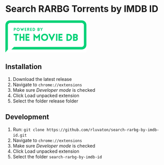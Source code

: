 # Search RARBG Torrents by IMDB ID

<img src="./images/powered-by-rectangle-green-dcada16968ed648d5eb3b36bbcfdd8cdf804f723dcca775c8f2bf4cea025aad6.svg" data-canonical-src="./images/powered-by-rectangle-green-dcada16968ed648d5eb3b36bbcfdd8cdf804f723dcca775c8f2bf4cea025aad6.svg" alt="Powered By TMDB" height="100" />

## Installation
1. Download the latest release
2. Navigate to `chrome://extensions`
3. Make sure _Developer mode_ is checked
4. Click Load unpacked extension
5. Select the folder release folder

## Development
1. Run: `git clone https://github.com/rluvaton/search-rarbg-by-imdb-id.git`
2. Navigate to `chrome://extensions`
3. Make sure _Developer mode_ is checked
4. Click Load unpacked extension
5. Select the folder `search-rarbg-by-imdb-id`
